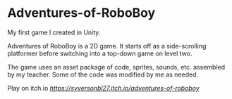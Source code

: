 # Adventures-of-RoboBoy
My first game I created in Unity.

Adventures of RoboBoy is a 2D game. It starts off as a side-scrolling platformer before switching into a top-down game on level two. 

The game uses an asset package of code, sprites, sounds, etc. assembled by my teacher. Some of the code was modified by me as needed.

Play on itch.io _https://syversonbl27.itch.io/adventures-of-roboboy_ 
